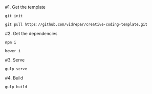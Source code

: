 #1. Get the template

```
git init
```

```
git pull https://github.com/vidrepar/creative-coding-template.git
```

#2. Get the dependencies

```
npm i
```

```
bower i
```

#3. Serve

```
gulp serve
```

#4. Build

```
gulp build
```
